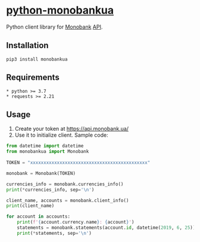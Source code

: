 # [python-monobankua](https://pypi.org/project/monobankua/)

Python client library for [Monobank](https://monobank.ua/) [API](https://api.monobank.ua/docs/).

## Installation

```
pip3 install monobankua
```

## Requirements
```
* python >= 3.7
* requests >= 2.21
```

## Usage

1. Create your token at https://api.monobank.ua/
2. Use it to initialize client. Sample code:

```python
from datetime import datetime
from monobankua import Monobank
  
TOKEN = "xxxxxxxxxxxxxxxxxxxxxxxxxxxxxxxxxxxxxxxxxxxx"

monobank = Monobank(TOKEN)

currencies_info = monobank.currencies_info()
print(*currencies_info, sep='\n')

client_name, accounts = monobank.client_info()
print(client_name)

for account in accounts:
    print(f'{account.currency.name}: {account}')
    statements = monobank.statements(account.id, datetime(2019, 6, 25))
    print(*statements, sep='\n')
```
